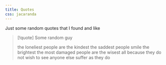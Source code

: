 ```yaml
---
title: Quotes
css: jacaranda
---
```


Just some random quotes that I found and like

> [!quote] Some random guy
> 
> the loneliest people are the kindest
> the saddest people smile the brightest
> the most damaged people are the wisest
> all because they do not wish to see anyone else suffer as they do

